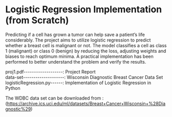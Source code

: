 # Logistic Regression Implementation (from Scratch)
Predicting if a cell has grown a tumor can help save a patient’s life considerably. The project aims to utilize logistic regression to predict whether a breast cell is malignant or not. The model classifies a cell as class 1 (malignant) or class 0 (benign) by reducing the loss, adjusting weights and biases to reach optimum minima. A practical implementation has been performed to better understand the problem and verify the results.

proj1.pdf-------------------: Project Report <br/>
data-set--------------------: Wisconsin Diagnostic Breast Cancer Data Set <br/>
logisticRegression.py------: Implementation of Logistic Regression in Python <br/>

The WDBC data set can be downloaded from :  (https://archive.ics.uci.edu/ml/datasets/Breast+Cancer+Wisconsin+%28Diagnostic%29) <br/>
